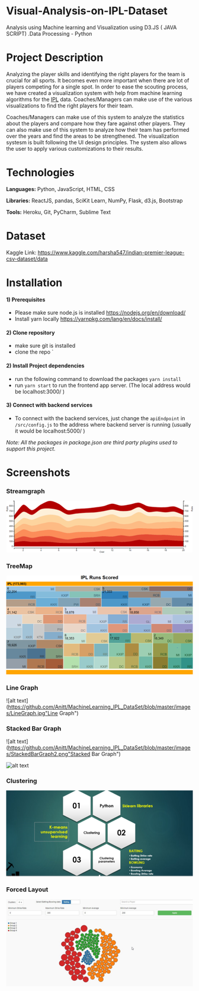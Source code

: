 # Visual-Analysis-on-IPL-Dataset
Analysis using Machine learning and Visualization using D3.JS ( JAVA SCRIPT) .Data Processing - Python
# Project Description

Analyzing the player skills and identifying the right players for the team is crucial for all sports. It becomes even more important when there are lot of players competing for a single spot. In order to ease the scouting process, we have created a visualization system with help from machine learning algorithms for the [IPL](https://en.wikipedia.org/wiki/Indian_Premier_League) data. Coaches/Managers can make use of the various visualizations to find the right players for their team. 

Coaches/Managers can make use of this system to analyze the statistics about the players and compare how they fare against other players. They can also make use of this system to analyze how their team has performed over the years and find the areas to be strengthened. The visualization systesm is built following the UI design principles. The system also allows the user to apply various customizations to their 
results. 

# Technologies

**Languages:** Python, JavaScript, HTML, CSS

**Libraries:** ReactJS, pandas, SciKit Learn, NumPy, Flask, d3.js, Bootstrap

**Tools:** Heroku, Git, PyCharm, Sublime Text

# Dataset

Kaggle Link: https://www.kaggle.com/harsha547/indian-premier-league-csv-dataset/data


# Installation

#### 1) Prerequisites
* Please make sure node.js is installed https://nodejs.org/en/download/ 
* Install yarn locally https://yarnpkg.com/lang/en/docs/install/


#### 2) Clone repository
* make sure git is installed
* clone the repo `
 
#### 2) Install Project dependencies
* run the following command to download the packages `yarn install`
* run `yarn start` to run the frontend app server. (The local address would be localhost:3000/ )


#### 3) Connect with backend services
* To connect with the backend services, just change the `apiEndpoint` in `/src/config.js` to the address where backend server is running (usually it would be localhost:5000/ )

*Note: All the packages in package.json are third party plugins used to support this project.*

# Screenshots

### Streamgraph

![alt text](https://github.com/Anitt/MachineLearning_IPL_DataSet/blob/master/images/StreamGraph.png "Stream Graph")

### TreeMap

![alt text](https://github.com/Anitt/MachineLearning_IPL_DataSet/blob/master/images/TreeMap.png "Tree Map")

### Line Graph

![alt text](https://github.com/Anitt/MachineLearning_IPL_DataSet/blob/master/images/LineGraph.jpg"Line Graph")

### Stacked Bar Graph

![alt text](https://github.com/Anitt/MachineLearning_IPL_DataSet/blob/master/images/StackedBarGraph2.png"Stacked Bar Graph")

![alt text](https://github.com/visakan4/Visual_System_IPL_ML/blob/master/images/StackedBarGraph.png "Stacked Bar Graph")

### Clustering

![alt text](https://github.com/Anitt/MachineLearning_IPL_DataSet/blob/master/images/clustering.PNG "Clustering")

### Forced Layout

![alt text](https://github.com/Anitt/MachineLearning_IPL_DataSet/blob/master/images/ForcedLayout.jpg "Forced Layout")
